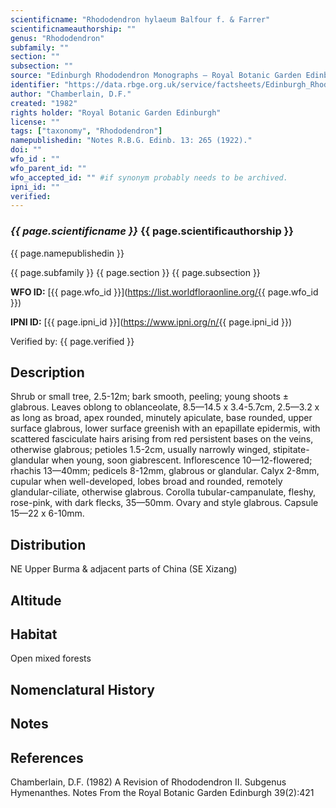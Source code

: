 ```yaml
---
scientificname: "Rhododendron hylaeum Balfour f. & Farrer"
scientificnameauthorship: ""
genus: "Rhododendron"
subfamily: ""
section: ""
subsection: ""
source: "Edinburgh Rhododendron Monographs – Royal Botanic Garden Edinburgh"
identifier: "https://data.rbge.org.uk/service/factsheets/Edinburgh_Rhododendron_Monographs.xhtml"
author: "Chamberlain, D.F."
created: "1982"
rights holder: "Royal Botanic Garden Edinburgh"
license: ""
tags: ["taxonomy", "Rhododendron"]
namepublishedin: "Notes R.B.G. Edinb. 13: 265 (1922)."
doi: ""
wfo_id : ""
wfo_parent_id: ""
wfo_accepted_id: "" #if synonym probably needs to be archived.                      
ipni_id: ""
verified:
---
```

### _{{ page.scientificname }}_ {{ page.scientificauthorship }}
 {{ page.namepublishedin }}

{{ page.subfamily }} {{ page.section }} {{ page.subsection }}

**WFO ID:** [{{ page.wfo_id }}](https://list.worldfloraonline.org/{{ page.wfo_id }})

**IPNI ID:** [{{ page.ipni_id }}](https://www.ipni.org/n/{{ page.ipni_id }})

Verified by: {{ page.verified }}



## Description
Shrub or small tree, 2.5-12m; bark smooth, peeling; young shoots ± glabrous. Leaves oblong to oblanceolate, 8.5—14.5 x 3.4-5.7cm, 2.5—3.2 x as long as broad, apex rounded, minutely apiculate, base rounded, upper surface glabrous, lower surface greenish with an epapillate epidermis, with scattered fasciculate hairs arising from red persistent bases on the veins, otherwise glabrous; petioles 1.5-2cm, usually narrowly winged, stipitate-glandular when young, soon giabrescent. Inflorescence 10—12-flowered; rhachis 13—40mm; pedicels 8-12mm, glabrous or glandular. Calyx 2-8mm, cupular when well-developed, lobes broad and rounded, remotely glandular-ciliate, otherwise glabrous. Corolla tubular-campanulate, fleshy, rose-pink, with dark flecks, 35—50mm. Ovary and style glabrous. Capsule 15—22 x 6-10mm.

## Distribution
NE Upper Burma & adjacent parts of China (SE Xizang)

## Altitude


## Habitat
Open mixed forests

## Nomenclatural History

                       
## Notes


## References

Chamberlain, D.F. (1982) A Revision of Rhododendron II. Subgenus Hymenanthes. Notes From the Royal Botanic Garden Edinburgh 39(2):421
